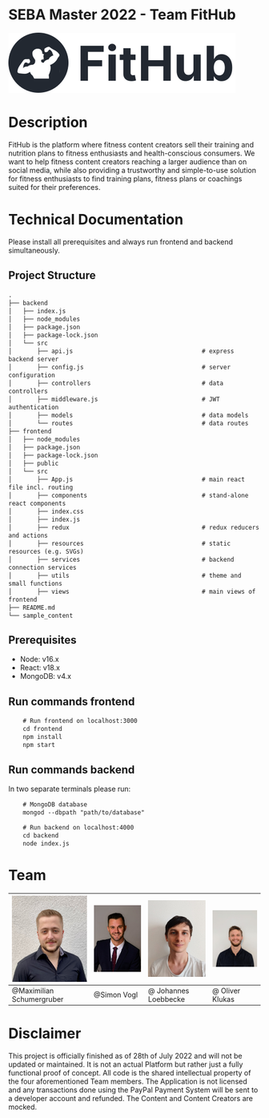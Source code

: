 # SEBA Master 2022 - Team FitHub
![FitHub Logo](./frontend/src/resources/logo_standard.svg)

# Description
FitHub is the platform where fitness content creators sell their training and nutrition plans to fitness enthusiasts and health-conscious consumers. We want to help fitness content creators reaching a larger audience than on social media, while also providing a trustworthy and simple-to-use solution for fitness enthusiasts to find training plans, fitness plans or coachings suited for their preferences.

# Technical Documentation
Please install all prerequisites and always run frontend and backend simultaneously.

## Project Structure
```shell
.
├── backend
│   ├── index.js
│   ├── node_modules
│   ├── package.json
│   ├── package-lock.json
│   └── src
│       ├── api.js                                    # express backend server
│       ├── config.js                                 # server configuration
│       ├── controllers                               # data controllers
│       ├── middleware.js                             # JWT authentication
│       ├── models                                    # data models
│       └── routes                                    # data routes
├── frontend
│   ├── node_modules
│   ├── package.json
│   ├── package-lock.json
│   ├── public
│   └── src
│       ├── App.js                                    # main react file incl. routing
│       ├── components                                # stand-alone react components
│       ├── index.css
│       ├── index.js
│       ├── redux                                     # redux reducers and actions
│       ├── resources                                 # static resources (e.g. SVGs)
│       ├── services                                  # backend connection services
│       ├── utils                                     # theme and small functions
│       ├── views                                     # main views of frontend
├── README.md
└── sample_content
```

## Prerequisites
- Node: v16.x
- React: v18.x
- MongoDB: v4.x

## Run commands frontend
```shell
    # Run frontend on localhost:3000
    cd frontend
    npm install
    npm start
 ```

## Run commands backend
In two separate terminals please run:
```shell
    # MongoDB database
    mongod --dbpath "path/to/database"
```
```shell
    # Run backend on localhost:4000
    cd backend
    node index.js
```

# Team
| ![Max](./frontend/src/resources/Maximilian.jpeg) | ![Simon](./frontend/src/resources/Simon_Vogl.jpg) | ![Johannes](./frontend/src/resources/Johannes.jpg) | ![Oliver](./frontend/src/resources/Oliver.jpg) |
|--------------------------------------------------| --- | --- | --- | 
| @Maximilian Schumergruber                        | @Simon Vogl | @ Johannes Loebbecke | @ Oliver Klukas

# Disclaimer
This project is officially finished as of 28th of July 2022 and will not be updated or maintained. It is not an actual Platform but rather just a fully functional proof of concept. All code is the shared intellectual property of the four aforementioned Team members. The Application is not licensed and any transactions done using the PayPal Payment System will be sent to a developer account and refunded. The Content and Content Creators are mocked.
